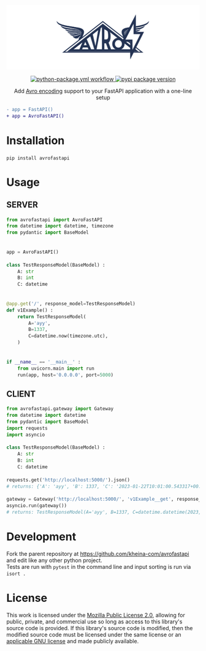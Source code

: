 ![AvroFastAPI Logo](logo.png)
<p align="center">
	<a href="https://github.com/kheina-com/avrofastapi/actions?query=workflow%3Apython-package+event%3Apush+branch%3Amain">
		<img src="https://github.com/kheina-com/avrofastapi/actions/workflows/python-package.yml/badge.svg?branch=main" alt="python-package.yml workflow">
	</a>
	<a href="https://pypi.org/project/avrofastapi">
		<img src="https://img.shields.io/pypi/v/avrofastapi?color=success&label=pypi%20package" alt="pypi package version">
	</a>
</p>
<p align="center">
	Add <a href="https://avro.apache.org/docs/1.11.1/specification/_print/#protocol-wire-format">Avro encoding</a> support to your FastAPI application with a one-line setup
</p>

```diff
- app = FastAPI()
+ app = AvroFastAPI()
```

# Installation
`pip install avrofastapi`

# Usage
## SERVER
```python
from avrofastapi import AvroFastAPI
from datetime import datetime, timezone
from pydantic import BaseModel


app = AvroFastAPI()

class TestResponseModel(BaseModel) :
	A: str
	B: int
	C: datetime


@app.get('/', response_model=TestResponseModel)
def v1Example() :
	return TestResponseModel(
		A='ayy',
		B=1337,
		C=datetime.now(timezone.utc),
	)


if __name__ == '__main__' :
	from uvicorn.main import run
	run(app, host='0.0.0.0', port=5000)
```

## CLIENT
```python
from avrofastapi.gateway import Gateway
from datetime import datetime
from pydantic import BaseModel
import requests
import asyncio

class TestResponseModel(BaseModel) :
	A: str 
	B: int
	C: datetime

requests.get('http://localhost:5000/').json()
# returns: {'A': 'ayy', 'B': 1337, 'C': '2023-01-22T10:01:00.543317+00:00'}

gateway = Gateway('http://localhost:5000/', 'v1Example__get', response_model=TestResponseModel)
asyncio.run(gateway())
# returns: TestResponseModel(A='ayy', B=1337, C=datetime.datetime(2023, 1, 22, 10, 2, 29, 641314, tzinfo=<avro.timezones.UTCTzinfo object at 0x7efbe9cdb580>))
```

# Development
Fork the parent repository at https://github.com/kheina-com/avrofastapi and edit like any other python project.  
Tests are run with `pytest` in the command line and input sorting is run via `isort .`

# License
This work is licensed under the [Mozilla Public License 2.0](https://choosealicense.com/licenses/mpl-2.0/), allowing for public, private, and commercial use so long as access to this library's source code is provided. If this library's source code is modified, then the modified source code must be licensed under the same license or an [applicable GNU license](https://www.mozilla.org/en-US/MPL/2.0/#1.12) and made publicly available.
